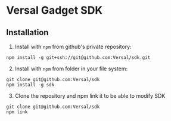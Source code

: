 Versal Gadget SDK
===================

Installation
-------------------

1. Install with `npm` from github's private repository:
```
npm install -g git+ssh://git@github.com:Versal/sdk.git
```

2. Install with `npm` from folder in your file system:
```
git clone git@github.com:Versal/sdk
npm install -g sdk
```

3. Clone the repository and npm link it to be able to modify SDK
```
git clone git@github.com:Versal/sdk
npm link
```